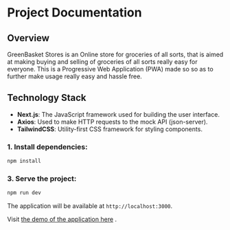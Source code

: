 
  # Project Documentation

  ## Overview
  GreenBasket Stores is an Online store for groceries of all sorts, that is aimed at making buying and selling of groceries of all sorts really easy for everyone. This is a Progressive Web Application (PWA) made so so as to further make usage really easy and hassle free.
  
  ## Technology Stack

  - **Next.js**: The JavaScript framework used for building the user interface.
  - **Axios**: Used to make HTTP requests to the mock API (json-server).
  - **TailwindCSS**: Utility-first CSS framework for styling components.

  ### 1. Install dependencies:

  ```bash
  npm install
  ```

  ### 3. Serve the project:
  
  ```bash
  npm run dev
  ```

  The application will be available at `http://localhost:3000`.

Visit [the demo of the application here](https://greenbasket-cyan.vercel.app/) .